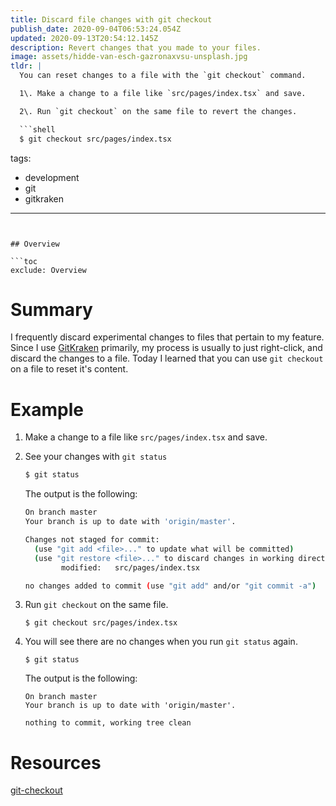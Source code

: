 ```yaml
---
title: Discard file changes with git checkout
publish_date: 2020-09-04T06:53:24.054Z
updated: 2020-09-13T20:54:12.145Z
description: Revert changes that you made to your files.
image: assets/hidde-van-esch-gazronaxvsu-unsplash.jpg
tldr: |
  You can reset changes to a file with the `git checkout` command.

  1\. Make a change to a file like `src/pages/index.tsx` and save.

  2\. Run `git checkout` on the same file to revert the changes.

  ```shell
  $ git checkout src/pages/index.tsx
  ```
tags:
  - development
  - git
  - gitkraken
---
```


## Overview

```toc
exclude: Overview
```

# Summary

I frequently discard experimental changes to files that pertain to my feature. Since I use [GitKraken](https://www.gitkraken.com/) primarily, my process is usually to just right-click, and discard the changes to a file. Today I learned that you can use `git checkout` on a file to reset it's content.

# Example

1. Make a change to a file like `src/pages/index.tsx` and save.
2. See your changes with `git status`

   ```bash
   $ git status
   ```

   The output is the following:

   ```bash
   On branch master
   Your branch is up to date with 'origin/master'.

   Changes not staged for commit:
     (use "git add <file>..." to update what will be committed)
     (use "git restore <file>..." to discard changes in working directory)
           modified:   src/pages/index.tsx

   no changes added to commit (use "git add" and/or "git commit -a")
   ```

3. Run `git checkout` on the same file.

   ```shell
   $ git checkout src/pages/index.tsx
   ```

4. You will see there are no changes when you run `git status` again.

   ```shell
   $ git status
   ```

   The output is the following:

   ```shell
   On branch master
   Your branch is up to date with 'origin/master'.

   nothing to commit, working tree clean
   ```

# Resources

[git-checkout](https://git-scm.com/docs/git-checkout)
